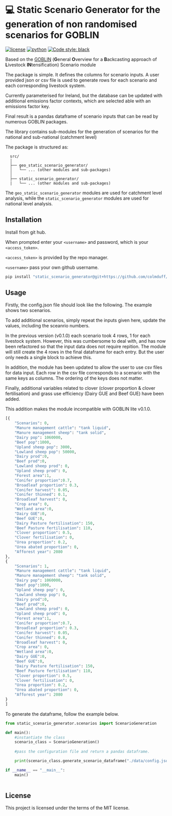# 💻 Static Scenario Generator for the generation of non randomised scenarios for GOBLIN 
[![license](https://img.shields.io/badge/License-GPL%203.0-red)](https://github.com/colmduff/static_scenario_generator/blob/0.1.0/LICENSE)
[![python](https://img.shields.io/badge/python-3.9-blue?logo=python&logoColor=white)](https://github.com/colmduff/static_scenario_generator)
[![Code style: black](https://img.shields.io/badge/code%20style-black-000000.svg)](https://github.com/psf/black)

 Based on the [GOBLIN](https://gmd.copernicus.org/articles/15/2239/2022/) (**G**eneral **O**verview for a **B**ackcasting approach of **L**ivestock **IN**tensification) Scenario module

 The package is simple. It defines the columns for scenario inputs. A user provided json or csv file is used to generate rows for each scenario and each corresponding livestock system.

 Currently parameterised for Ireland, but the database can be updated with additional emissions factor contexts, which are selected able with an emissions factor key. 

 Final result is a pandas dataframe of scenario inputs that can be read by numerous GOBLIN packages.

 The library contains sub-modules for the generation of scenarios for the national and sub-national (catchment level)

The package is structured as: 

  ```
    src/
    │
    ├── geo_static_scenario_generator/
    │   └── ... (other modules and sub-packages)
    │
    ├── static_scenario_generator/
    |   └── ... (other modules and sub-packages)

 ```
 
The ```geo_static_scenario_generator``` modules are used for catchment level analysis, while the ```static_scenario_generator``` modules are used for national 
level analysis. 

## Installation

Install from git hub. 

When prompted enter your ```<username>``` and password, which is your ```<access_token>```.

```<access_token>``` is provided by the repo manager.

```<username>``` pass your own github username.


```bash
pip install "static_scenario_generator@git+https://github.com/colmduff/static_scenario_generator.git@main" 

```

## Usage
Firstly, the config.json file should look like the following. The example shows two scenarios. 

To add additional scenarios, simply repeat the inputs given here, update the values, including the sceanrio numbers. 

In the previous version (v0.1.0) each scenario took 4 rows, 1 for each livestock system. However, this was cumbersome to deal with, and has now been refactored so that the input data does not require repition. The module will still create the 4 rows in the final dataframe for each entry. But the user only needs a single block to achieve this. 

In addition, the module has been updated to allow the user to use csv files for data input. Each row in the csv file corresponds to a scenario with the same keys as columns. The ordering of the keys does not matter. 

Finally, additional variables related to clover (clover proportion & clover fertilisation) and grass use efficiency (Dairy GUE and Beef GUE) have been added. 

This addition makes the module incompatible with GOBLIN lite v0.1.0. 

```python
[{
    "Scenarios": 0,
    "Manure management cattle": "tank liquid",
    "Manure management sheep": "tank solid",
    "Dairy pop": 1060000,
    "Beef pop":1000,
    "Upland sheep pop": 3000,
    "Lowland sheep pop": 50000,
    "Dairy prod":0,
    "Beef prod":0,
    "Lowland sheep prod": 0,
    "Upland sheep prod": 0,
    "Forest area":1,
    "Conifer proportion":0.7,
    "Broadleaf proportion": 0.3,
    "Conifer harvest": 0.05,
    "Conifer thinned": 0.1,
    "Broadleaf harvest": 0,
    "Crop area": 0,
    "Wetland area":0,
    "Dairy GUE":0,
    "Beef GUE":0,
    "Dairy Pasture fertilisation": 150,
    "Beef Pasture fertilisation": 110,
    "Clover proportion": 0.5,
    "Clover fertilisation": 0,
    "Urea proportion": 0.2,
    "Urea abated proportion": 0,
    "Afforest year": 2080   
},
{
    "Scenarios": 1,
    "Manure management cattle": "tank liquid",
    "Manure management sheep": "tank solid",
    "Dairy pop": 1060000,
    "Beef pop":1000,
    "Upland sheep pop": 0,
    "Lowland sheep pop": 0,
    "Dairy prod":0,
    "Beef prod":0,
    "Lowland sheep prod": 0,
    "Upland sheep prod": 0,
    "Forest area":1,
    "Conifer proportion":0.7,
    "Broadleaf proportion": 0.3,
    "Conifer harvest": 0.05,
    "Conifer thinned": 0.8,
    "Broadleaf harvest": 0,
    "Crop area": 0,
    "Wetland area":0,
    "Dairy GUE":0,
    "Beef GUE":0,
    "Dairy Pasture fertilisation": 150,
    "Beef Pasture fertilisation": 110,
    "Clover proportion": 0.5,
    "Clover fertilisation": 0,
    "Urea proportion": 0.2,
    "Urea abated proportion": 0,
    "Afforest year": 2080  
}
]
```

To generate the dataframe, follow the example below.

```python
from static_scenario_generator.scenarios import ScenarioGeneration

def main():
    #instantiate the class 
    scenario_class = ScenarioGeneration()
    
    #pass the configuration file and return a pandas dataframe. 

    print(scenario_class.generate_scenario_dataframe("./data/config.json"))

if __name__ == "__main__":
    main()
    
```
## License
This project is licensed under the terms of the MIT license.
